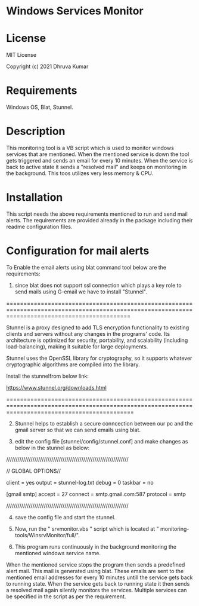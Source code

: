 # Windows Services Monitor

# License 

MIT License

Copyright (c) 2021 Dhruva Kumar

# Requirements
Windows OS, 
Blat,
Stunnel.

# Description

This monitoring tool is a VB script which is used to monitor windows services that are mentioned. 
When the mentioned service is down the tool gets triggered and sends an email for every 10 minutes.
When the service is back to active state it sends a "resolved mail" and keeps on monitoring in the background.
This toos utilizes very less memory & CPU.

# Installation

This script needs the above requirements mentioned to run and send mail alerts. The requirements are provided already in the package including their readme configuration files.

# Configuration for mail alerts

To Enable the email alerts using blat command tool below are the requirements:

1. since blat does not support ssl connection which plays a key role to send mails using G-email we have to install
   "Stunnel".

================================================================================================================================================
	
Stunnel is a proxy designed to add TLS encryption functionality to existing clients and servers without any changes in the programs' code. Its architecture is optimized for security, portability, and scalability (including load-balancing), making it suitable for large deployments.

Stunnel uses the OpenSSL library for cryptography, so it supports whatever cryptographic algorithms are compiled into the library.

Install the stunnelfrom below link:

https://www.stunnel.org/downloads.html

=================================================================================================================================================

	
2. Stunnel helps to establish a secure conncection between our pc and the gmail server so that we can send emails using blat.

3. edit the config file [stunnel/config/stunnel.conf] and make changes as below in the stunnel as below:


/////////////////////////////////////////////////////////////////

// GLOBAL OPTIONS//

client = yes
output = stunnel-log.txt
debug = 0
taskbar = no

[gmail smtp]
accept = 27
connect = smtp.gmail.com:587
protocol = smtp

/////////////////////////////////////////////////////////////////


4. save the config file and start the stunnel.

5. Now, run the " srvmonitor.vbs " script which is located at " monitoring-tools/WinsrvMonitor/full/".

6. This program runs continuously in the background monitoring the mentioned windows service name.

When the mentioned service stops the program then sends a predefined alert mail. This mail is generated using blat.
These emails are sent to the mentioned email addresses for every 10 minutes untill the service gets back to running state. 
When the service gets back to running state it then sends a resolved mail again silently monitors the services. 
Multiple services can be specified in the script as per the requirement.
